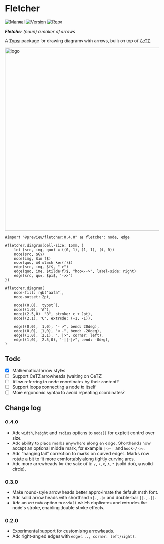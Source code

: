 # Fletcher

[![Manual](https://img.shields.io/badge/docs-manual.pdf-green)](https://github.com/Jollywatt/typst-fletcher/raw/master/docs/manual.pdf)
![Version](https://img.shields.io/badge/dynamic/toml?url=https%3A%2F%2Fgithub.com%2FJollywatt%2Farrow-diagrams%2Fraw%2Fmaster%2Ftypst.toml&query=package.version&label=version)
[![Repo](https://img.shields.io/badge/GitHub-repo-blue)](https://github.com/Jollywatt/typst-fletcher)

_**Fletcher** (noun) a maker of arrows_

A [Typst]("https://typst.app/") package for drawing diagrams with arrows,
built on top of [CeTZ]("https://github.com/johannes-wolf/cetz").

<picture>
  <source media="(prefers-color-scheme: dark)" srcset="https://github.com/Jollywatt/typst-fletcher/raw/master/docs/examples/example-2.svg">
  <img alt="logo" width="600" src="https://github.com/Jollywatt/typst-fletcher/raw/master/docs/examples/example-1.svg">
</picture>

```typ
#import "@preview/fletcher:0.4.0" as fletcher: node, edge

#fletcher.diagram(cell-size: 15mm, {
	let (src, img, quo) = ((0, 1), (1, 1), (0, 0))
	node(src, $G$)
	node(img, $im f$)
	node(quo, $G slash ker(f)$)
	edge(src, img, $f$, "->")
	edge(quo, img, $tilde(f)$, "hook-->", label-side: right)
	edge(src, quo, $pi$, "->>")
})

#fletcher.diagram(
	node-fill: rgb("aafa"),
	node-outset: 2pt,

	node((0,0), `typst`),
	node((1,0), "A"),
	node((2.5,0), "B", stroke: c + 2pt),
	node((2,1), "C", extrude: (+1, -1)),

	edge((0,0), (1,0), "-|>", bend: 20deg),
	edge((0,0), (1,0), "<|-", bend: -20deg),
	edge((1,0), (2,1), "..|>", corner: left),
	edge((1,0), (2.5,0), "-||-|>", bend: -0deg),
)
```

## Todo

- [x] Mathematical arrow styles
- [ ] Support CeTZ arrowheads (waiting on CeTZ)
- [ ] Allow referring to node coordinates by their content?
- [ ] Support loops connecting a node to itself
- [ ] More ergonomic syntax to avoid repeating coordinates?

## Change log

### 0.4.0

- Add `width`, `height` and `radius` options to `node()` for explicit control over size.
- Add ability to place marks anywhere along an edge. Shorthands now accept an optional middle mark, for example `|->-|` and `hook-/->>`.
- Add “hanging tail” correction to marks on curved edges. Marks now rotate a bit to fit more comfortably along tightly curving arcs.
- Add more arrowheads for the sake of it: `/`, `\`, `x`, `X`, `*` (solid dot), `@` (solid circle).

### 0.3.0

- Make round-style arrow heads better approximate the default math font.
- Add solid arrow heads with shorthand `<|-`, `-|>` and double-bar `||-`, `-||`.
- Add an `extrude` option to `node()` which duplicates and extrudes the node's stroke, enabling double stroke effects.

### 0.2.0

- Experimental support for customising arrowheads.
- Add right-angled edges with `edge(..., corner: left/right)`.
